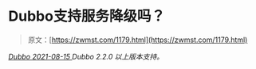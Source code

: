 <!--yml
category: 未分类
date: 0001-01-01 00:00:00
-->

# Dubbo支持服务降级吗？

> 原文：[https://zwmst.com/1179.html](https://zwmst.com/1179.html)

   [ *Dubbo* ](https://zwmst.com/dubbo)*[ <time datetime="2021-08-15T10:40:23+08:00"> 2021-08-15 </time> ](https://zwmst.com/1179.html)  Dubbo 2.2.0 以上版本支持。*